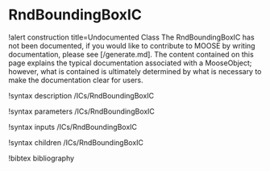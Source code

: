 <!-- MOOSE Documentation Stub: Remove this when content is added. -->

# RndBoundingBoxIC

!alert construction title=Undocumented Class
The RndBoundingBoxIC has not been documented, if you would like to contribute to MOOSE by
writing documentation, please see [/generate.md]. The content contained on this page explains
the typical documentation associated with a MooseObject; however, what is contained is ultimately
determined by what is necessary to make the documentation clear for users.

!syntax description /ICs/RndBoundingBoxIC

!syntax parameters /ICs/RndBoundingBoxIC

!syntax inputs /ICs/RndBoundingBoxIC

!syntax children /ICs/RndBoundingBoxIC

!bibtex bibliography
